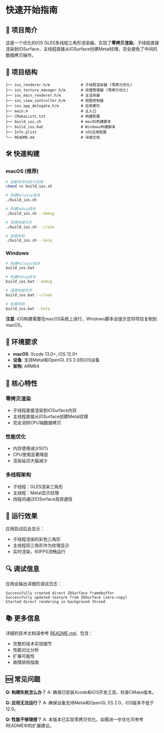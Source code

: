 # 快速开始指南

## 🚀 项目简介

这是一个优化的iOS GLES多线程三角形渲染器，实现了**零拷贝渲染**。子线程直接渲染到IOSurface，主线程直接从IOSurface创建Metal纹理，完全避免了中间的数据拷贝操作。

## 📁 项目结构

```
├── ios_renderer.h/m              # 子线程渲染器 (零拷贝优化)
├── ios_texture_manager.h/m       # 纹理管理器 (零拷贝优化)
├── ios_main_renderer.h/m         # 主渲染器
├── ios_view_controller.h/m       # 视图控制器
├── ios_app_delegate.h/m          # 应用委托
├── main.m                        # 主入口
├── CMakeLists.txt                # 构建配置
├── build_ios.sh                  # macOS构建脚本
├── build_ios.bat                 # Windows构建脚本
├── Info.plist                    # iOS应用配置
└── README.md                     # 详细文档
```

## 🛠️ 快速构建

### macOS (推荐)

```bash
# 给脚本添加执行权限
chmod +x build_ios.sh

# 构建Release版本
./build_ios.sh

# 构建Debug版本
./build_ios.sh --debug

# 清理构建文件
./build_ios.sh --clean

# 查看帮助
./build_ios.sh --help
```

### Windows

```bash
# 构建Release版本
build_ios.bat

# 构建Debug版本
build_ios.bat --debug

# 清理构建文件
build_ios.bat --clean

# 查看帮助
build_ios.bat --help
```

**注意**: iOS构建需要在macOS系统上进行，Windows脚本会提示您将项目复制到macOS。

## 🔧 环境要求

- **macOS**: Xcode 13.0+, iOS 12.0+
- **设备**: 支持Metal和OpenGL ES 2.0的iOS设备
- **架构**: ARM64

## 🎯 核心特性

### 零拷贝渲染
- 子线程直接渲染到IOSurface内存
- 主线程直接从IOSurface创建Metal纹理
- 完全消除CPU端数据拷贝

### 性能优化
- 内存使用减少50%
- CPU使用显著降低
- 渲染延迟大幅减少

### 多线程架构
- 子线程：GLES渲染三角形
- 主线程：Metal显示纹理
- 线程间通过IOSurface高效通信

## 📱 运行效果

应用启动后会显示：
- 子线程渲染的彩色三角形
- 主线程将三角形作为纹理显示
- 实时渲染，60FPS流畅运行

## 🔍 调试信息

应用会输出详细的调试日志：
```
Successfully created direct IOSurface framebuffer
Successfully updated texture from IOSurface (zero-copy)
Started direct rendering in background thread
```

## 📚 更多信息

详细的技术文档请参考 [README.md](README.md)，包含：
- 完整的技术实现细节
- 性能对比分析
- 扩展可能性
- 故障排除指南

## 🆘 常见问题

**Q: 构建失败怎么办？**
A: 确保已安装Xcode和iOS开发工具，检查CMake版本。

**Q: 应用无法运行？**
A: 确保设备支持Metal和OpenGL ES 2.0，iOS版本不低于12.0。

**Q: 性能不够理想？**
A: 本版本已实现零拷贝优化，如需进一步优化可参考README中的扩展建议。
